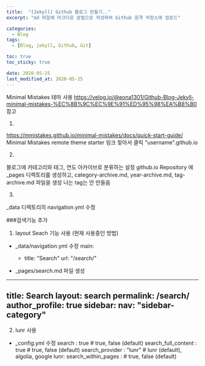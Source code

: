 ```yaml
---
title:  "[Jekyll] Github 블로그 만들기.."
excerpt: "md 파일에 마크다운 문법으로 작성하여 Github 원격 저장소에 업로드"

categories:
  - Blog
tags:
  - [Blog, jekyll, Github, Git]

toc: true
toc_sticky: true

date: 2020-05-25
last_modified_at: 2020-05-25
---
```


Minimal Mistakes 테마 사용
https://velog.io/@eona1301/Github-Blog-Jekyll-minimal-mistakes-%EC%8B%9C%EC%9E%91%ED%95%98%EA%B8%B0
참고

1.
https://mmistakes.github.io/minimal-mistakes/docs/quick-start-guide/
Minimal Mistakes remote theme starter 링크 찾아서 클릭
"username".github.io

2.
블로그에 카테고리와 테그, 연도 아카이브로 분류하는 설정
github.io Repository 에 _pages 디렉토리를 생성하고, category-archive.md, year-archive.md, tag-archive.md 파일을 생성
나는 tag는 안 만들음

3.
_data 디렉토리의 navigation.yml 수정


###검색기능 추가
1. layout Seach 기능 사용 (현재 사용중인 방법)

* _data/navigation.yml 수정
	main:
  - title: "Search"
 url: "/search/"

* _pages/search.md 파일 생성
---
title: Search
layout: search
permalink: /search/
author_profile: true
sidebar:
 nav: "sidebar-category"
---

2. lunr 사용

* _config.yml 수정
search                   : true # true, false (default)
search_full_content      : true # true, false (default)
search_provider          : "lunr" # lunr (default), algolia, google
lunr:
  search_within_pages    : # true, false (default)